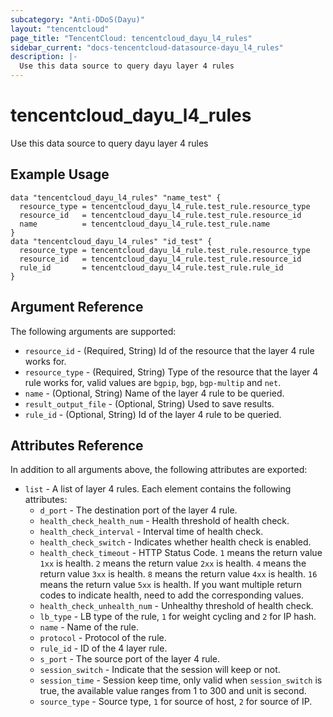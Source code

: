 ```yaml
---
subcategory: "Anti-DDoS(Dayu)"
layout: "tencentcloud"
page_title: "TencentCloud: tencentcloud_dayu_l4_rules"
sidebar_current: "docs-tencentcloud-datasource-dayu_l4_rules"
description: |-
  Use this data source to query dayu layer 4 rules
---
```


# tencentcloud_dayu_l4_rules

Use this data source to query dayu layer 4 rules

## Example Usage

```hcl
data "tencentcloud_dayu_l4_rules" "name_test" {
  resource_type = tencentcloud_dayu_l4_rule.test_rule.resource_type
  resource_id   = tencentcloud_dayu_l4_rule.test_rule.resource_id
  name          = tencentcloud_dayu_l4_rule.test_rule.name
}
data "tencentcloud_dayu_l4_rules" "id_test" {
  resource_type = tencentcloud_dayu_l4_rule.test_rule.resource_type
  resource_id   = tencentcloud_dayu_l4_rule.test_rule.resource_id
  rule_id       = tencentcloud_dayu_l4_rule.test_rule.rule_id
}
```

## Argument Reference

The following arguments are supported:

* `resource_id` - (Required, String) Id of the resource that the layer 4 rule works for.
* `resource_type` - (Required, String) Type of the resource that the layer 4 rule works for, valid values are `bgpip`, `bgp`, `bgp-multip` and `net`.
* `name` - (Optional, String) Name of the layer 4 rule to be queried.
* `result_output_file` - (Optional, String) Used to save results.
* `rule_id` - (Optional, String) Id of the layer 4 rule to be queried.

## Attributes Reference

In addition to all arguments above, the following attributes are exported:

* `list` - A list of layer 4 rules. Each element contains the following attributes:
  * `d_port` - The destination port of the layer 4 rule.
  * `health_check_health_num` - Health threshold of health check.
  * `health_check_interval` - Interval time of health check.
  * `health_check_switch` - Indicates whether health check is enabled.
  * `health_check_timeout` - HTTP Status Code. `1` means the return value `1xx` is health. `2` means the return value `2xx` is health. `4` means the return value `3xx` is health. `8` means the return value `4xx` is health. `16` means the return value `5xx` is health. If you want multiple return codes to indicate health, need to add the corresponding values.
  * `health_check_unhealth_num` - Unhealthy threshold of health check.
  * `lb_type` - LB type of the rule, `1` for weight cycling and `2` for IP hash.
  * `name` - Name of the rule.
  * `protocol` - Protocol of the rule.
  * `rule_id` - ID of the 4 layer rule.
  * `s_port` - The source port of the layer 4 rule.
  * `session_switch` - Indicate that the session will keep or not.
  * `session_time` - Session keep time, only valid when `session_switch` is true, the available value ranges from 1 to 300 and unit is second.
  * `source_type` - Source type, `1` for source of host, `2` for source of IP.



